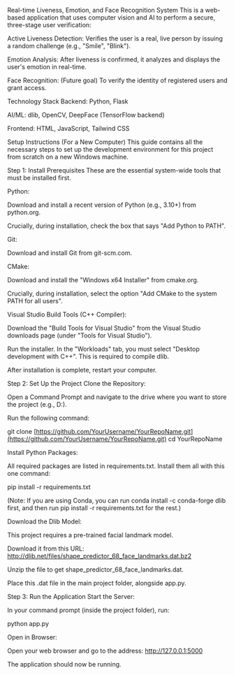 Real-time Liveness, Emotion, and Face Recognition System
This is a web-based application that uses computer vision and AI to perform a secure, three-stage user verification:

Active Liveness Detection: Verifies the user is a real, live person by issuing a random challenge (e.g., "Smile", "Blink").

Emotion Analysis: After liveness is confirmed, it analyzes and displays the user's emotion in real-time.

Face Recognition: (Future goal) To verify the identity of registered users and grant access.

Technology Stack
Backend: Python, Flask

AI/ML: dlib, OpenCV, DeepFace (TensorFlow backend)

Frontend: HTML, JavaScript, Tailwind CSS

Setup Instructions (For a New Computer)
This guide contains all the necessary steps to set up the development environment for this project from scratch on a new Windows machine.

Step 1: Install Prerequisites
These are the essential system-wide tools that must be installed first.

Python:

Download and install a recent version of Python (e.g., 3.10+) from python.org.

Crucially, during installation, check the box that says "Add Python to PATH".

Git:

Download and install Git from git-scm.com.

CMake:

Download and install the "Windows x64 Installer" from cmake.org.

Crucially, during installation, select the option "Add CMake to the system PATH for all users".

Visual Studio Build Tools (C++ Compiler):

Download the "Build Tools for Visual Studio" from the Visual Studio downloads page (under "Tools for Visual Studio").

Run the installer. In the "Workloads" tab, you must select "Desktop development with C++". This is required to compile dlib.

After installation is complete, restart your computer.

Step 2: Set Up the Project
Clone the Repository:

Open a Command Prompt and navigate to the drive where you want to store the project (e.g., D:).

Run the following command:

git clone [https://github.com/YourUsername/YourRepoName.git](https://github.com/YourUsername/YourRepoName.git)
cd YourRepoName

Install Python Packages:

All required packages are listed in requirements.txt. Install them all with this one command:

pip install -r requirements.txt

(Note: If you are using Conda, you can run conda install -c conda-forge dlib first, and then run pip install -r requirements.txt for the rest.)

Download the Dlib Model:

This project requires a pre-trained facial landmark model.

Download it from this URL: http://dlib.net/files/shape_predictor_68_face_landmarks.dat.bz2

Unzip the file to get shape_predictor_68_face_landmarks.dat.

Place this .dat file in the main project folder, alongside app.py.

Step 3: Run the Application
Start the Server:

In your command prompt (inside the project folder), run:

python app.py

Open in Browser:

Open your web browser and go to the address:
http://127.0.0.1:5000

The application should now be running.